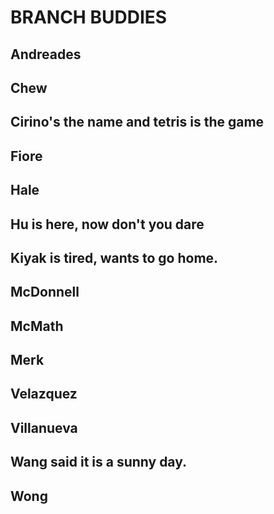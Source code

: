 # BRANCH BUDDIES

## Andreades

## Chew

## Cirino's the name and tetris is the game

## Fiore

## Hale

## Hu is here, now don't you dare

## Kiyak is tired, wants to go home.

## McDonnell

## McMath

## Merk

## Velazquez

## Villanueva

## Wang said it is a sunny day.

## Wong
